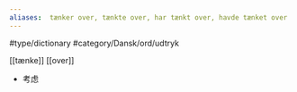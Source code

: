 ```yaml
---
aliases:  tænker over, tænkte over, har tænkt over, havde tænket over
---
```

#type/dictionary #category/Dansk/ord/udtryk 

[[tænke]] [[over]]
- 考虑